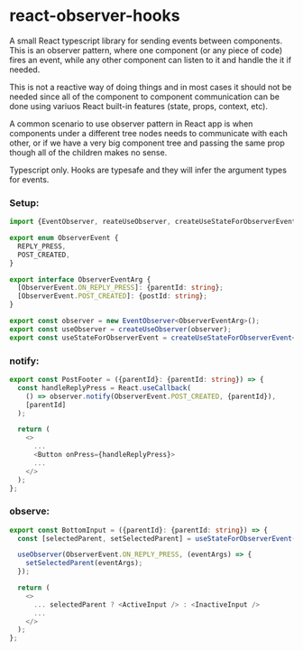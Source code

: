 # react-observer-hooks

A small React typescript library for sending events between components. This is an observer pattern, where one component (or any piece of code) fires an event, while any other component can listen to it and handle the it if needed.

This is not a reactive way of doing things and in most cases it should not be needed since all of the component to component communication can be done using variuos React built-in features (state, props, context, etc).

A common scenario to use observer pattern in React app is when components under a different tree nodes needs to communicate with each other, or if we have a very big component tree and passing the same prop though all of the children makes no sense.

Typescript only. Hooks are typesafe and they will infer the argument types for events.

### Setup:

```ts
import {EventObserver, reateUseObserver, createUseStateForObserverEvent} from 'react-observer-hooks';

export enum ObserverEvent {
  REPLY_PRESS,
  POST_CREATED,
}

export interface ObserverEventArg {
  [ObserverEvent.ON_REPLY_PRESS]: {parentId: string};
  [ObserverEvent.POST_CREATED]: {postId: string};
}

export const observer = new EventObserver<ObserverEventArg>();
export const useObserver = createUseObserver(observer);
export const useStateForObserverEvent = createUseStateForObserverEvent<ObserverEventArg>();
```

### notify:

```ts
export const PostFooter = ({parentId}: {parentId: string}) => {
  const handleReplyPress = React.useCallback(
    () => observer.notify(ObserverEvent.POST_CREATED, {parentId}),
    [parentId]
  );

  return (
    <>
      ...
      <Button onPress={handleReplyPress}>
      ...
    </>
  );
};
```

### observe:

```ts
export const BottomInput = ({parentId}: {parentId: string}) => {
  const [selectedParent, setSelectedParent] = useStateForObserverEvent(ObserverEvent.ON_REPLY_PRESS);

  useObserver(ObserverEvent.ON_REPLY_PRESS, (eventArgs) => {
    setSelectedParent(eventArgs);
  });

  return (
    <>
      ... selectedParent ? <ActiveInput /> : <InactiveInput />
      ...
    </>
  );
};
```
